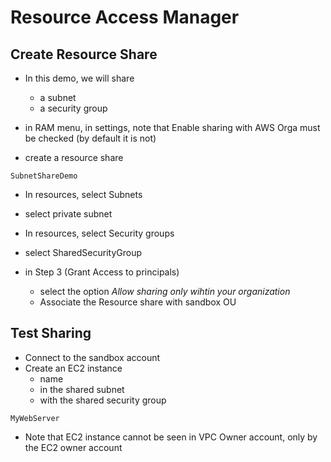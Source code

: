 # Resource Access Manager

## Create Resource Share

* In this demo, we will share 
  * a subnet
  * a security group

* in RAM menu, in settings, note that Enable sharing with AWS Orga must be checked (by default it is not)
* create a resource share

```
SubnetShareDemo
```

* In resources, select Subnets
* select private subnet
* In resources, select Security groups
* select SharedSecurityGroup

* in Step 3 (Grant Access to principals)
  * select the option *Allow sharing only wihtin your organization*
  * Associate the Resource share with sandbox OU

## Test Sharing

* Connect to the sandbox account
* Create an EC2 instance
  * name
  * in the shared subnet
  * with the shared security group

```
MyWebServer
```
  
* Note that EC2 instance cannot be seen in VPC Owner account, only by the EC2 owner account

